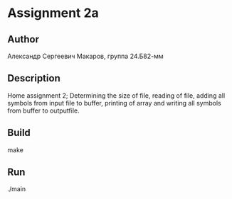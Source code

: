 # Assignment 2a
## Author
Александр Сергеевич Макаров, группа 24.Б82-мм
## Description
Home assignment 2; Determining the size of file, reading of file, adding all symbols from input file to buffer, printing of array and writing all symbols from buffer to outputfile. 
## Build
make
## Run
./main
